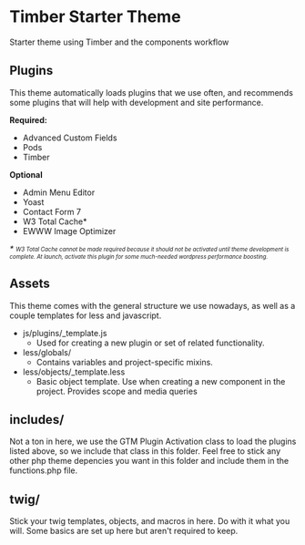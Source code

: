 Timber Starter Theme
====================

Starter theme using Timber and the components workflow

## Plugins

This theme automatically loads plugins that we use often, and recommends some plugins that will help with development and site performance. 

__Required:__
- Advanced Custom Fields
- Pods
- Timber

__Optional__
- Admin Menu Editor
- Yoast
- Contact Form 7
- W3 Total Cache*
- EWWW Image Optimizer

_* <sub><sup>W3 Total Cache  cannot be made required because it should not be activated until theme development is complete. At launch, activate this plugin for some much-needed wordpress performance boosting.</sub></sup>_

## Assets

This theme comes with the general structure we use nowadays, as well as a couple templates for less and javascript. 

- js/plugins/_template.js
  - Used for creating a new plugin or set of related functionality.
- less/globals/
  - Contains variables and project-specific mixins.
- less/objects/_template.less
  - Basic object template. Use when creating a new component in the project. Provides scope and media queries

## includes/

Not a ton in here, we use the GTM Plugin Activation class to load the plugins listed above, so we include that class in this folder. Feel free to stick any other php theme depencies you want in this folder and include them in the functions.php file. 

## twig/

Stick your twig templates, objects, and macros in here. Do with it what you will. Some basics are set up here but aren't required to keep. 
